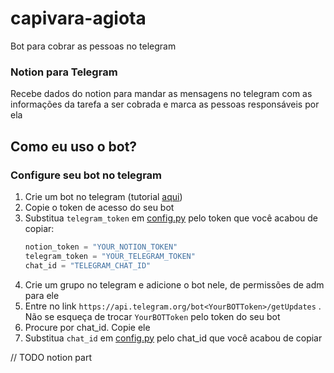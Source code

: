 # capivara-agiota

Bot para cobrar as pessoas no telegram

### Notion para Telegram
Recebe dados do notion para mandar as mensagens no telegram com as informações da tarefa a ser cobrada e marca as pessoas responsáveis por ela
 
## Como eu uso o bot?
### Configure seu bot no telegram
1. Crie um bot no telegram (tutorial [aqui](https://sendpulse.com/knowledge-base/chatbot/create-telegram-chatbot)) 
2. Copie o token de acesso do seu bot
3. Substitua `telegram_token` em [config.py](https://github.com/stefanyramos/capivara-agiota/blob/main/config.py#L2) pelo token que você acabou de copiar:
    ```python
    notion_token = "YOUR_NOTION_TOKEN"
    telegram_token = "YOUR_TELEGRAM_TOKEN"
    chat_id = "TELEGRAM_CHAT_ID"
    ```
4. Crie um grupo no telegram e adicione o bot nele, de permissões de adm para ele
5. Entre no link `https://api.telegram.org/bot<YourBOTToken>/getUpdates` . Não se esqueça de trocar `YourBOTToken` pelo token do seu bot
6. Procure por chat_id. Copie ele
7. Substitua `chat_id` em [config.py](https://github.com/stefanyramos/capivara-agiota/blob/main/config.py#L2) pelo chat_id que você acabou de copiar
    
// TODO
    notion part

